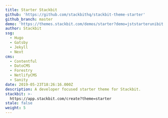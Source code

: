 ```yaml
---
title: Starter Stackbit
github: 'https://github.com/stackbithq/stackbit-theme-starter'
github_branch: master
demo: 'https://themes.stackbit.com/demos/starter?demo=jststarterunibit'
author: Stackbit
ssg:
  - Hugo
  - Gatsby
  - Jekyll
  - Next
cms:
  - Contentful
  - DatoCMS
  - Forestry
  - NetlifyCMS
  - Sanity
date: 2019-05-23T18:26:16.000Z
description: A developer focused starter theme for Stackbit.
stackbit: >-
  https://app.stackbit.com/create?theme=starter
stale: false
weight: 5
---
```

